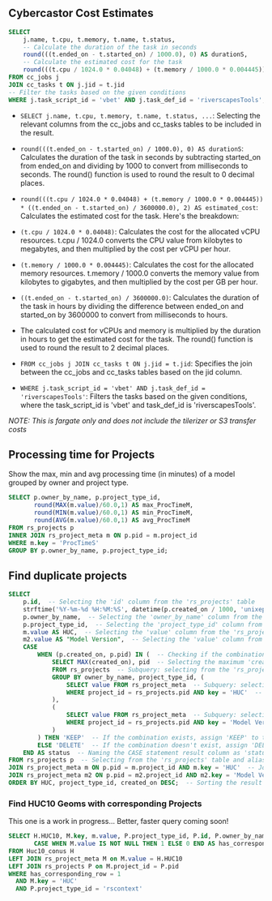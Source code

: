 
## Cybercastor Cost Estimates

``` sql
SELECT
    j.name, t.cpu, t.memory, t.name, t.status,
    -- Calculate the duration of the task in seconds
    round(((t.ended_on - t.started_on) / 1000.0), 0) AS durationS,
    -- Calculate the estimated cost for the task
    round(((t.cpu / 1024.0 * 0.04048) + (t.memory / 1000.0 * 0.004445)) * ((t.ended_on - t.started_on) / 3600000.0), 2) AS estimated_cost
FROM cc_jobs j
JOIN cc_tasks t ON j.jid = t.jid
-- Filter the tasks based on the given conditions
WHERE j.task_script_id = 'vbet' AND j.task_def_id = 'riverscapesTools';
```

* `SELECT j.name, t.cpu, t.memory, t.name, t.status, ...`: Selecting the relevant columns from the cc_jobs and cc_tasks tables to be included in the result.
* `round(((t.ended_on - t.started_on) / 1000.0), 0) AS durationS`: Calculates the duration of the task in seconds by subtracting started_on from ended_on and dividing by 1000 to convert from milliseconds to seconds. The round() function is used to round the result to 0 decimal places.
* `round(((t.cpu / 1024.0 * 0.04048) + (t.memory / 1000.0 * 0.004445)) * ((t.ended_on - t.started_on) / 3600000.0), 2) AS estimated_cost`: Calculates the estimated cost for the task. Here's the breakdown:

* `(t.cpu / 1024.0 * 0.04048)`: Calculates the cost for the allocated vCPU resources. t.cpu / 1024.0 converts the CPU value from kilobytes to megabytes, and then multiplied by the cost per vCPU per hour.
* `(t.memory / 1000.0 * 0.004445)`: Calculates the cost for the allocated memory resources. t.memory / 1000.0 converts the memory value from kilobytes to gigabytes, and then multiplied by the cost per GB per hour.
* `((t.ended_on - t.started_on) / 3600000.0)`: Calculates the duration of the task in hours by dividing the difference between ended_on and started_on by 3600000 to convert from milliseconds to hours.
* The calculated cost for vCPUs and memory is multiplied by the duration in hours to get the estimated cost for the task. The round() function is used to round the result to 2 decimal places.
* `FROM cc_jobs j JOIN cc_tasks t ON j.jid = t.jid`: Specifies the join between the cc_jobs and cc_tasks tables based on the jid column.
* `WHERE j.task_script_id = 'vbet' AND j.task_def_id = 'riverscapesTools'`: Filters the tasks based on the given conditions, where the task_script_id is 'vbet' and task_def_id is 'riverscapesTools'.

*NOTE: This is fargate only and does not include the tilerizer or S3 transfer costs*

## Processing time for Projects

Show the max, min and avg processing time (in minutes) of a model grouped by owner and project type.

```SQL
SELECT p.owner_by_name, p.project_type_id,
       round(MAX(m.value)/60.0,1) AS max_ProcTimeM,
       round(MIN(m.value)/60.0,1) AS min_ProcTimeM,
       round(AVG(m.value)/60.0,1) AS avg_ProcTimeM
FROM rs_projects p
INNER JOIN rs_project_meta m ON p.pid = m.project_id
WHERE m.key = 'ProcTimeS'
GROUP BY p.owner_by_name, p.project_type_id;
```

## Find duplicate projects

```sql
SELECT
    p.id,  -- Selecting the 'id' column from the 'rs_projects' table
    strftime('%Y-%m-%d %H:%M:%S', datetime(p.created_on / 1000, 'unixepoch')) AS createdDate,  -- Converting the 'created_on' timestamp to a human-readable format
    p.owner_by_name,  -- Selecting the 'owner_by_name' column from the 'rs_projects' table
    p.project_type_id,  -- Selecting the 'project_type_id' column from the 'rs_projects' table
    m.value AS HUC,  -- Selecting the 'value' column from the 'rs_project_meta' table with the 'key' 'HUC' and aliasing it as 'HUC'
    m2.value AS "Model Version",  -- Selecting the 'value' column from the 'rs_project_meta' table with the 'key' 'Model Version' and aliasing it as 'Model Version'
    CASE
        WHEN (p.created_on, p.pid) IN (  -- Checking if the combination of 'created_on' and 'pid' exists in the subquery result
            SELECT MAX(created_on), pid  -- Selecting the maximum 'created_on' value and 'pid' from the 'rs_projects' table
            FROM rs_projects  -- Subquery: selecting from the 'rs_projects' table
            GROUP BY owner_by_name, project_type_id, (
                SELECT value FROM rs_project_meta  -- Subquery: selecting the 'value' from 'rs_project_meta' table
                WHERE project_id = rs_projects.pid AND key = 'HUC'  -- Joining with 'rs_projects' table and filtering by 'pid' and 'HUC' key
            ),
            (
                SELECT value FROM rs_project_meta  -- Subquery: selecting the 'value' from 'rs_project_meta' table
                WHERE project_id = rs_projects.pid AND key = 'Model Version'  -- Joining with 'rs_projects' table and filtering by 'pid' and 'Model Version' key
            )
        ) THEN 'KEEP'  -- If the combination exists, assign 'KEEP' to the 'status' column
        ELSE 'DELETE'  -- If the combination doesn't exist, assign 'DELETE' to the 'status' column
    END AS status  -- Naming the CASE statement result column as 'status'
FROM rs_projects p  -- Selecting from the 'rs_projects' table and aliasing it as 'p'
JOIN rs_project_meta m ON p.pid = m.project_id AND m.key = 'HUC'  -- Joining the 'rs_projects' table with the 'rs_project_meta' table on 'pid' and 'HUC' key
JOIN rs_project_meta m2 ON p.pid = m2.project_id AND m2.key = 'Model Version'  -- Joining the 'rs_projects' table with the 'rs_project_meta' table on 'pid' and 'Model Version' key
ORDER BY HUC, project_type_id, created_on DESC;  -- Sorting the result by 'HUC' in ascending order, then by 'project_type_id' in ascending order, and finally by 'created_on' in descending order
```


### Find HUC10 Geoms with corresponding Projects


This one is a work in progress... Better, faster query coming soon!

```sql
SELECT H.HUC10, M.key, m.value, P.project_type_id, P.id, P.owner_by_name,
       CASE WHEN M.value IS NOT NULL THEN 1 ELSE 0 END AS has_corresponding_row
FROM Huc10_conus H
LEFT JOIN rs_project_meta M on M.value = H.HUC10
LEFT JOIN rs_projects P on M.project_id = P.pid
WHERE has_corresponding_row = 1
  AND M.key = 'HUC'
  AND P.project_type_id = 'rscontext'
```